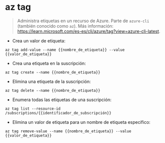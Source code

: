 # az tag

> Administra etiquetas en un recurso de Azure.
> Parte de `azure-cli` (también conocido como `az`).
> Más información: <https://learn.microsoft.com/es-es/cli/azure/tag?view=azure-cli-latest>.

- Crea un valor de etiqueta:

`az tag add-value --name {{nombre_de_etiqueta}} --value {{valor_de_etiqueta}}`

- Crea una etiqueta en la suscripción:

`az tag create --name {{nombre_de_etiqueta}}`

- Elimina una etiqueta de la suscripción:

`az tag delete --name {{nombre_de_etiqueta}}`

- Enumera todas las etiquetas de una suscripción:

`az tag list --resource-id /subscriptions/{{identificador_de_subscripción}}`

- Elimina un valor de etiqueta para un nombre de etiqueta específico:

`az tag remove-value --name {{nombre_de_etiqueta}} --value {{valor_de_etiqueta}}`
